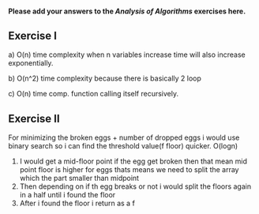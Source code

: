 #### Please add your answers to the **_Analysis of Algorithms_** exercises here.

## Exercise I

a) O(n) time complexity when n variables increase time will also increase exponentially.

b) O(n^2) time complexity because there is basically 2 loop

c) O(n) time comp. function calling itself recursively.

## Exercise II

For minimizing the broken eggs + number of dropped eggs i would use binary search so i can find the threshold value(f floor) quicker. O(logn)

1. I would get a mid-floor point if the egg get broken then that mean mid point floor is higher for eggs thats means we need to split the array which the part smaller than midpoint
2. Then depending on if th egg breaks or not i would split the floors again in a half until i found the floor
3. After i found the floor i return as a f
